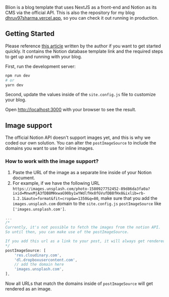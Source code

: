 Blion is a blog template that uses NextJS as a front-end and Notion as its CMS via the official API. This is also the repository for my blog [dhruv97sharma.vercel.app](https://dhruv97sharma.vercel.app), so you can check it out running in production.

## Getting Started

Please reference [this article](https://twan.dev/post/setup-your-own-notion-blog) written by the author if you want to get started quickly. It contains the Notion database template link and the required steps to get up and running with your blog.

First, run the development server:

```bash
npm run dev
# or
yarn dev
```

Second, update the values inside of the `site.config.js` file to customize your blog.

Open [http://localhost:3000](http://localhost:3000) with your browser to see the result.

## Image support

The official Notion API doesn't support images yet, and this is why we coded our own solution. You can alter the `postImageSource` to include the domains you want to use for inline images.

### How to work with the image support?

1. Paste the URL of the image as a separate line inside of your Notion document.
2. For example, if we have the following URL `https://images.unsplash.com/photo-1580927752452-89d86da3fa0a?ixid=MnwxMjA3fDB8MHxwaG90by1wYWdlfHx8fGVufDB8fHx8&ixlib=rb-1.2.1&auto=format&fit=crop&w=1350&q=80`, make sure that you add the `images.unsplash.com` domain to the `site.config.js` `postImageSource` like `['images.unsplash.com']`.

```js
...
/*
Currently, it's not possible to fetch the images from the notion API.
So until then, you can make use of the postImageSource.

If you add this url as a link to your post, it will always get rendered as an image.
*/
postImageSource: [
    'res.cloudinary.com',
    'dl.dropboxusercontent.com',
    // add the domain here
    'images.unsplash.com',
],

```

Now all URLs that match the domains inside of `postImageSource` will get rendered as an image.
